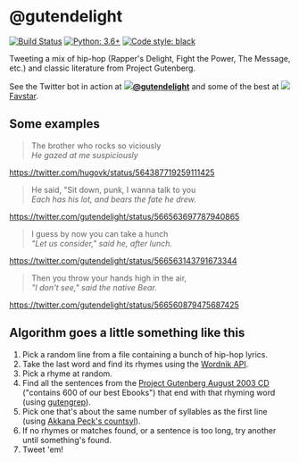# @gutendelight

[![Build Status](https://travis-ci.org/hugovk/python-ci-static-analysis.svg?branch=master)](https://travis-ci.org/hugovk/python-ci-static-analysis)
[![Python: 3.6+](https://img.shields.io/badge/python-3.6+-blue.svg)](https://www.python.org/downloads/)
[![Code style: black](https://img.shields.io/badge/code%20style-black-000000.svg)](https://github.com/ambv/black)

Tweeting a mix of hip-hop (Rapper's Delight, Fight the Power, The Message, etc.) and classic literature from Project Gutenberg.

See the Twitter bot in action at **[![](https://abs.twimg.com/favicons/favicon.ico)@gutendelight](https://twitter.com/gutendelight)** and some of the best at [![](http://favstar.fm/favicon.ico)Favstar](http://favstar.fm/users/gutendelight).

## Some examples

> The brother who rocks so viciously  
> *He gazed at me suspiciously*

https://twitter.com/hugovk/status/564387719259111425

> He said, "Sit down, punk, I wanna talk to you  
> *Each has his lot, and bears the fate he drew.*

https://twitter.com/gutendelight/status/566563697787940865

> I guess by now you can take a hunch  
> *"Let us consider," said he, after lunch.*

https://twitter.com/gutendelight/status/566563143791673344

> Then you throw your hands high in the air,  
> *"I don't see," said the native Bear.*

https://twitter.com/gutendelight/status/566560879475687425

## Algorithm goes a little something like this

1. Pick a random line from a file containing a bunch of hip-hop lyrics.
2. Take the last word and find its rhymes using the [Wordnik API](http://developer.wordnik.com/docs.html#!/word/getRelatedWords_get_4).
3. Pick a rhyme at random.
4. Find all the sentences from the [Project Gutenberg August 2003 CD](http://www.gutenberg.org/wiki/Gutenberg:The_CD_and_DVD_Project) ("contains 600 of our best Ebooks") that end with that rhyming word (using [gutengrep](https://github.com/hugovk/gutengrep)).
5. Pick one that's about the same number of syllables as the first line (using [Akkana Peck's countsyl](https://github.com/akkana/scripts/blob/master/countsyl)).
6. If no rhymes or matches found, or a sentence is too long, try another until something's found.
7. Tweet 'em!
